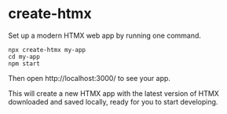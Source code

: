 # create-htmx

Set up a modern HTMX web app by running one command.

    npx create-htmx my-app
    cd my-app
    npm start

Then open http://localhost:3000/ to see your app.

This will create a new HTMX app with the latest version of HTMX downloaded and saved locally, ready for you to start developing.
